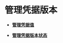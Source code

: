 # 管理凭据版本<a name="dew_01_9991"></a>

-   **[管理凭据值](管理凭据值.md)**  

-   **[管理凭据版本状态](管理凭据版本状态.md)**  


